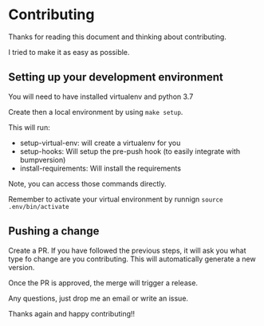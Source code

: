 # Contributing

Thanks for reading this document and thinking about contributing.

I tried to make it as easy as possible.

## Setting up your development environment

You will need to have installed virtualenv and python 3.7

Create then a local environment by using `make setup`.

This will run:

*  setup-virtual-env: will create a virtualenv for you
*  setup-hooks: Will setup the pre-push hook (to easily integrate with bumpversion)
*  install-requirements: Will install the requirements

Note, you can access those commands directly.

Remember to activate your virtual environment by runnign `source .env/bin/activate`

## Pushing a change

Create a PR. If you have followed the previous steps, it will ask you what type fo change are you contributing. This will automatically generate a new version.

Once the PR is approved, the merge will trigger a release.

Any questions, just drop me an email or write an issue.

Thanks again and happy contributing!!
